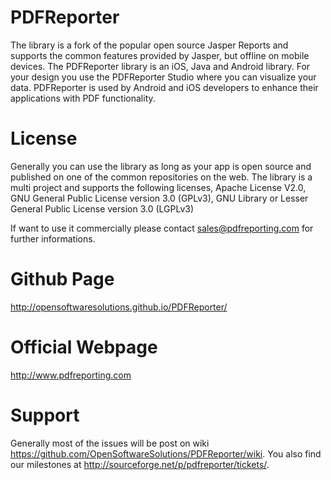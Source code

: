 # PDFReporter
The library is a fork of the popular open source Jasper Reports and supports the common features provided by Jasper, but offline on mobile devices. The PDFReporter library is an iOS, Java and Android library. For your design you use the PDFReporter Studio where you can visualize your data. PDFReporter is used by Android and iOS developers to enhance their applications with PDF functionality.

# License
Generally you can use the library as long as your app is open source and published on one of the common repositories on the web. The library is a multi project and supports the following licenses, Apache License V2.0, GNU General Public License version 3.0 (GPLv3), GNU Library or Lesser General Public License version 3.0 (LGPLv3)

If want to use it commercially please contact sales@pdfreporting.com for further informations. 

# Github Page
http://opensoftwaresolutions.github.io/PDFReporter/

# Official Webpage
http://www.pdfreporting.com

# Support
Generally most of the issues will be post on wiki https://github.com/OpenSoftwareSolutions/PDFReporter/wiki.
You also find our milestones at http://sourceforge.net/p/pdfreporter/tickets/.
